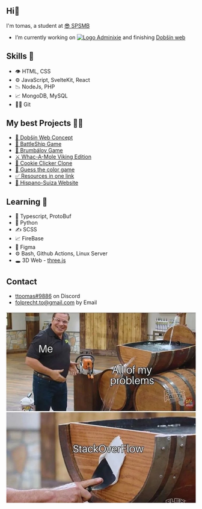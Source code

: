 ## Hi👋

I'm tomas, a student at [😎 SPSMB](https://www.spsmb.cz/)
- I’m currently working on [![Logo](https://avatars.githubusercontent.com/u/144601866?s=50&v=4) Adminixie](https://github.com/adminixie) and finishing [Dobšín web](https://dobsin.cz/)

## Skills 💪
- 👁️ HTML, CSS
- ⚙️ JavaScript, SvelteKit, React
- 📉 NodeJs, PHP
- 📈 MongoDB, MySQL
- 🧗‍♂️ Git

## My best Projects 👨‍💻
- [🍃 Dobšín Web Concept](https://dobsin.cz/)
- [🚢 BattleShip Game](https://github.com/ttoomas/battleship-game)
- [🧙 Brumbálov Game](https://github.com/ttoomas/brumbalov-game)
- [⚔️ Whac-A-Mole Viking Edition](https://github.com/ttoomas/whac-a-mole-vikings)
- [🍪 Cookie Clicker Clone](https://github.com/ttoomas/cookie-clicker-clone)
- [🎨 Guess the color game](https://github.com/ttoomas/guess-the-color-game)
- [✅ Resources in one link](https://github.com/ttoomas/resources-in-one-link)
- [🚗 Hispano-Suiza Website](https://hispanosuizaandclassic.com/)


## Learning 👀
- 💞 Typescript, ProtoBuf
- 🐾 Python
- ✍️ SCSS
- 📈 FireBase
- 👀 Figma
- ⚙️ Bash, Github Actions, Linux Server
- 🕳️ 3D Web - [three.js](https://threejs.org/)

## Contact

- [ttoomas#9886](https://github.com/ttoomas) on Discord
- [folprecht.to@gmail.com](mailto:folprecht.to@gmail.com) by Email

![img](https://raw.githubusercontent.com/ttoomas/ttoomas/main/stackoverflow.jpg)
